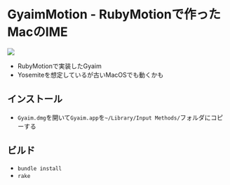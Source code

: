 # GyaimMotion - RubyMotionで作ったMacのIME

![](https://gyazo.com/470039210d20405c14ab36afff5271bb.gif)

* RubyMotionで実装したGyaim
* Yosemiteを想定しているが古いMacOSでも動くかも

## インストール

* ```Gyaim.dmg```を開いて```Gyaim.app```を```~/Library/Input Methods/```フォルダにコピーする

## ビルド

* ```bundle install```
* ```rake```


